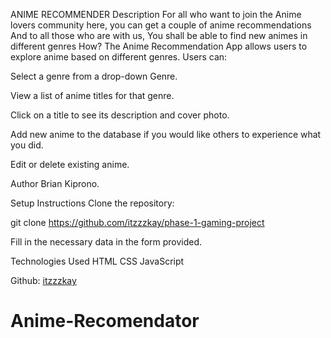 ANIME RECOMMENDER
Description
For all who want to join the Anime lovers community here, you can get a couple of anime recommendations 
And to all those who are with us, You shall be able to find new animes in different genres 
How?
The Anime Recommendation App allows users to explore anime based on different genres. Users can:

Select a genre from a drop-down Genre.

View a list of anime titles for that genre.

Click on a title to see its description and cover photo.

Add new anime to the database if you would like others to experience what you did.

Edit or delete existing anime.


Author
Brian Kiprono.

Setup Instructions
Clone the repository:

git clone https://github.com/itzzzkay/phase-1-gaming-project

Fill in the necessary data in the form provided.

Technologies Used
HTML
CSS
JavaScript

Github:
[itzzzkay](https://github.com/itzzzkay)
# Anime-Recomendator
